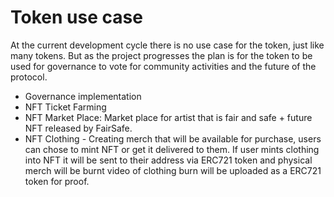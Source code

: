 # Token use case

At the current development cycle there is no use case for the token, just like many tokens. But as the project progresses the plan is for the token to be used for governance to vote for community activities and the future of the protocol. 

* Governance implementation
* NFT Ticket Farming
* NFT Market Place: Market place for artist that is fair and safe + future NFT released by FairSafe. 
* NFT Clothing - Creating merch that will be available for purchase, users can chose to mint NFT or get it delivered to them. If user mints clothing into NFT it will be sent to their address via ERC721 token and physical merch will be burnt video of clothing burn will be uploaded as a ERC721 token for proof.



